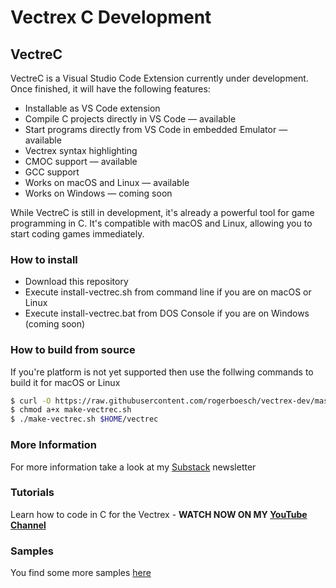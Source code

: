 # Vectrex C Development

## VectreC

VectreC is a Visual Studio Code Extension currently under development. Once finished, it will have the following features:

- Installable as VS Code extension
- Compile C projects directly in VS Code — available
- Start programs directly from VS Code in embedded Emulator — available
- Vectrex syntax highlighting
- CMOC support — available
- GCC support
- Works on macOS and Linux — available
- Works on Windows — coming soon

While VectreC is still in development, it's already a powerful tool for game programming in C. It's compatible with macOS and Linux, allowing you to start coding games immediately. 

### How to install

- Download this repository
- Execute install-vectrec.sh from command line if you are on macOS or Linux
- Execute install-vectrec.bat from DOS Console if you are on Windows (coming soon)

### How to build from source

If you're platform is not yet supported then use the follwing commands to build it for macOS or Linux

```bash
$ curl -O https://raw.githubusercontent.com/rogerboesch/vectrex-dev/master/vectrec/make-vectrec.sh
$ chmod a+x make-vectrec.sh
$ ./make-vectrec.sh $HOME/vectrec
```

### More Information

For more information take a look at my [Substack](https://vectrex.substack.com/p/vectrex-game-programming-in-c) newsletter


### Tutorials

Learn how to code in C for the Vectrex - 
**WATCH NOW ON MY [YouTube Channel](https://www.youtube.com/watch?v=m5Gxzj2xb2M&list=PLP6u_67PQGuHlz8J7U2Y6oUv05O_74D2w)**


### Samples

You find some more samples [here](/samples) 

